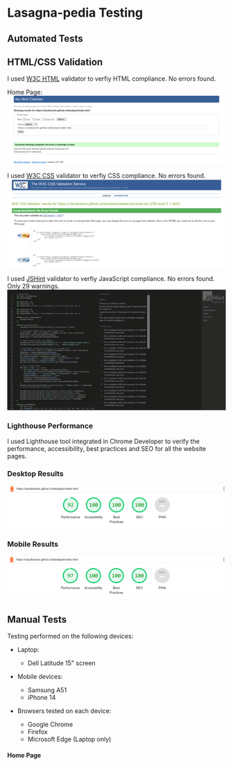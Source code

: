 # Lasagna-pedia Testing

## Automated Tests

## HTML/CSS Validation

I used [W3C HTML](https://validator.w3.org/) validator to verfiy HTML compliance. No errors found.

Home Page:
![W3 Validator - index](docs/w3-validator-index.html.png)

I used [W3C CSS](https://jigsaw.w3.org/css-validator/) validator to verfiy CSS compliance. No errors found.
![W3 Validator - CSS](docs/w3-validator-style.css.png) 

I used [JSHint](https://jshint.com/) validator to verfiy JavaScript compliance. No errors found. Only 29 warnings. 
![JSHint Validator - JS](docs/jshint-validator-script.js.png) 


### Lighthouse Performance

I used Lighthouse tool integrated in Chrome Developer to verify the performance, accessibility, best practices and SEO for all the website pages.

### Desktop Results

![Lighthouse Desktop - index](docs/lighthouse-desktop-index.png)  

### Mobile Results

![Lighthouse Mobile - index](docs/lighthouse-mobile-index.png)  


## Manual Tests

Testing performed on the following devices:
- Laptop:
    - Dell Latitude 15" screen

- Mobile devices:
    - Samsung A51
    - iPhone 14

- Browsers tested on each device:
    - Google Chrome
    - Firefox
    - Microsoft Edge (Laptop only)

#### Home Page
